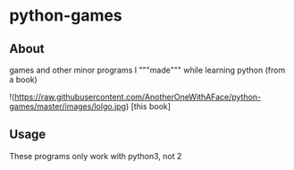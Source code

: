# python-games

## About
games and other minor programs I """made""" while learning python (from a book)

!(https://raw.githubusercontent.com/AnotherOneWithAFace/python-games/master/images/lolgo.jpg) [this book]

## Usage
These programs only work with python3, not 2
